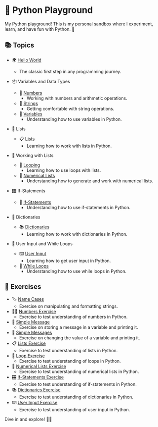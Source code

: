 # 🐍 Python Playground

My Python playground! This is my personal sandbox where I experiment, learn, and have fun with Python. 🚀

## 📚 Topics

- 🌍 [Hello World](./py-getting-started/hello_world.py) 
  - The classic first step in any programming journey.

- 📦 Variables and Data Types
  - 🔢 [Numbers](./variables-data-types/numbers.py) 
    - Working with numbers and arithmetic operations.
  - 🧵 [Strings](./variables-data-types/strings.py) 
    - Getting comfortable with string operations.
  - 🔄 [Variables](./variables-data-types/variables.py) 
    - Understanding how to use variables in Python.

- 📝 Lists
  - 📋 [Lists](./lists/lists.py) 
    - Learning how to work with lists in Python.

- 🔄 Working with Lists
  - 🔁 [Looping](./working-with-lists/looping.py)
    - Learning how to use loops with lists.
  - 🔢 [Numerical Lists](./working-with-lists/numerical_lists.py)
    - Understanding how to generate and work with numerical lists.

- 🎛️ If-Statements
  - 📜 [If-Statements](./if-statements/if_statements.py)
    - Understanding how to use if-statements in Python.

- 📖 Dictionaries
  - 📚 [Dictionaries](./dictionaries/dictionaries.py)
    - Learning how to work with dictionaries in Python.
- 🔄 User Input and While Loops
  - ⌨️ [User Input](./user-input-and-while-loops/input.py)
    - Learning how to get user input in Python.
  - 🔁 [While Loops](./user-input-and-while-loops/while_loops.py)
    - Understanding how to use while loops in Python.

## 💪 Exercises

- 🏷️ [Name Cases](./variables-data-types/name_cases.py) 
  - Exercise on manipulating and formatting strings.
- 🏋️‍♀️ [Numbers Exercise](./variables-data-types/numbers_exercise.py) 
  - Exercise to test understanding of numbers in Python.
- 📜 [Simple Message](./variables-data-types/simple_message.py) 
  - Exercise on storing a message in a variable and printing it.
- 📝 [Simple Messages](./variables-data-types/simple_messages.py) 
  - Exercise on changing the value of a variable and printing it.
- 📋 [Lists Exercise](./lists/lists_exercise.py) 
  - Exercise to test understanding of lists in Python.
- 🔁 [Loop Exercise](./working-with-lists/loop_exercise.py)
  - Exercise to test understanding of loops in Python.
- 🔢 [Numerical Lists Exercise](./working-with-lists/numerical_lists_exercise.py)
  - Exercise to test understanding of numerical lists in Python.
- 🎛️ [If-Statements Exercise](./if-statements/if_statements_exercise.py)
  - Exercise to test understanding of if-statements in Python.
- 📚 [Dictionaries Exercise](./dictionaries/dictionaries_exercise.py)
  - Exercise to test understanding of dictionaries in Python.
- ⌨️ [User Input Exercise](./user-input-and-while-loops/input_exercise.py)
  - Exercise to test understanding of user input in Python.


Dive in and explore! 🏊‍♀️

